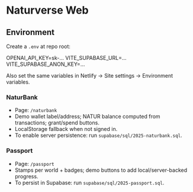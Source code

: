 # Naturverse Web

## Environment

Create a `.env` at repo root:

OPENAI_API_KEY=sk-…
VITE_SUPABASE_URL=…
VITE_SUPABASE_ANON_KEY=…

Also set the same variables in Netlify → Site settings → Environment variables.

### NaturBank
- Page: `/naturbank`
- Demo wallet label/address; NATUR balance computed from transactions; grant/spend buttons.
- LocalStorage fallback when not signed in.
- To enable server persistence: run `supabase/sql/2025-naturbank.sql`.

### Passport
- Page: `/passport`
- Stamps per world + badges; demo buttons to add local/server-backed progress.
- To persist in Supabase: run `supabase/sql/2025-passport.sql`.
